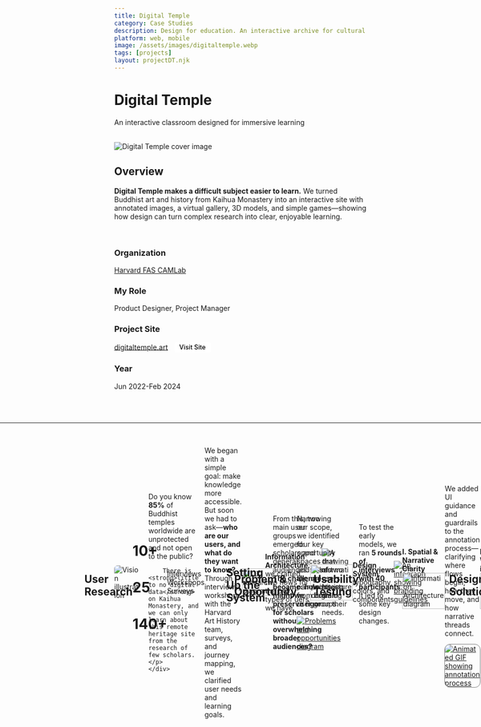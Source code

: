 ```yaml
---
title: Digital Temple
category: Case Studies
description: Design for education. An interactive archive for cultural heritage site.
platform: web, mobile
image: /assets/images/digitaltemple.webp
tags: [projects]
layout: projectDT.njk
---
```


# Digital Temple

An interactive classroom designed for immersive learning

<br>

<div class="fullwidth-image-container">
  <img src="/assets/images/DTCover.webp" alt="Digital Temple cover image">
</div>

## Overview

**Digital Temple makes a difficult subject easier to learn.** We turned Buddhist art and history from Kaihua Monastery into an interactive site with annotated images, a virtual gallery, 3D models, and simple games—showing how design can turn complex research into clear, enjoyable learning.

<br>

<div class="layout-twocolumn">
    <div class="column-left">
        <h3>Organization</h3>
        <p><a href="https://camlab.fas.harvard.edu/project/digital-temple/">Harvard FAS CAMLab</a></p>
    </div>
    <div class="column-right">
        <h3>My Role</h3>
        <p>Product Designer, Project Manager</p>
    </div>
</div>
<div class="layout-twocolumn">
    <div class="column-left">
        <h3>Project Site</h3>
        <p>
            <a href="https://www.digitaltemple.art">digitaltemple.art</a>
            <a href="https://www.digitaltemple.art" 
               style="display: inline-block; margin-left: 0.7em; padding: 0.2em 0.8em; font-size: 0.9em; background: #fff; color: #000; border-radius: 4px; text-decoration: none; font-weight: 500; border: none; transition: background 0.2s;"
               onmouseover="this.style.background='#7e7e7e';"
               onmouseout="this.style.background='#fff';"
               target="_blank" rel="noopener">Visit Site</a>
        </p>
    </div>
    <div class="column-right">
        <h3>Year</h3>
        <p>Jun 2022-Feb 2024</p>
    </div>
</div>

<br>

<hr style="border: none; border-top: 0.7px solid #fff; width: 100vw; margin-left: calc(-50vw + 50%); margin-top: 2rem; margin-bottom: 2rem;">

<div class="layout-threecolumn" style="display: flex; align-items: center;">
    <div class="column-left">
        <img src="/assets/images/context.png" alt="Vision illustration" style="max-width: 75%; border-radius: 6px;">
    </div>
    <div class="column-right">
        <p>Do you know <strong>85%</strong> of Buddhist temples worldwide are unprotected and not open to the public? 
        
        There is <strong>little to no digital data</strong> on Kaihua Monastery, and we can only learn about this remote heritage site from the research of few scholars.</p>
    </div>
</div>

<hr style="border: none; border-top: 0.7px solid #fff; width: 100vw; margin-left: calc(-50vw + 50%); margin-top: 2rem; margin-bottom: 2rem;">
<br>

<!-- <div class="dark-blue-section">
    <br><br>
    <div class="plain">
        <h2>Design Challenge</h2><br>
        <h3>How might we make medieval Buhddist art more accessible and engaging for a global audience through digital experiences?</h3>
    </div>
    <br><br>
</div>
<br> -->

## User Research 


<div class="layout-threecolumn-2">
    <div><h1>10+</div>
    <div><h1>25</div>
    <div><h1>140+</div>
</div>
<div class="layout-threecolumn-2">
    <div>Interviews</div>
    <div>Workshops</div>
    <div>Surveys</div>
</div>
<br><br>

We began with a simple goal: make knowledge more accessible. But soon we had to ask—**who are our users, and what do they want to know?** Through interviews, workshops with the Harvard Art History team, surveys, and journey mapping, we clarified user needs and learning goals.

<br><br>
<a href="/assets/images/UXresearch.png" target="_blank" onclick="event.preventDefault(); enlargeImage(this);">
    <img src="/assets/images/UXresearch.png" alt="UX research diagram" style="width:100%; max-width:900px; display:block; margin:auto; border-radius: 0">
</a>
<br><br>

From this, two main user groups emerged: scholars and general audiences. **The challenge became: how might we preserve rigor for scholars without overwhelming broader audiences?**

<img src="/assets/images/convo.png" alt="A drawing of two users having dialog on their needs.">

<hr style="border: none; border-top: 0.7px solid #fff; width: 100vw; margin-left: calc(-50vw + 50%); margin-top: 2rem; margin-bottom: 2rem;">
<br>

## Problem & Opportunity

Narrowing our scope, we identified four key opportunity spaces that addresses the painpoints from both user groups.
<br><br>
<a href="/assets/images/problems.png" target="_blank" onclick="event.preventDefault(); enlargeImage(this);">
  <img src="/assets/images/problems.png" alt="Problems and opportunities diagram" style="display: block; margin: 0 auto; max-width: 100%; cursor: zoom-in;">
</a>
<script>
function enlargeImage(link) {
  // If popup already exists, remove it
  const existing = document.getElementById('popup-image-modal');
  if (existing) {
    existing.remove();
    document.body.style.overflow = '';
    return;
  }
  // Create overlay
  const overlay = document.createElement('div');
  overlay.id = 'popup-image-modal';
  overlay.style.position = 'fixed';
  overlay.style.top = 0;
  overlay.style.left = 0;
  overlay.style.width = '100vw';
  overlay.style.height = '100vh';
  overlay.style.background = 'rgba(0,0,0,0.85)';
  overlay.style.display = 'flex';
  overlay.style.alignItems = 'center';
  overlay.style.justifyContent = 'center';
  overlay.style.zIndex = 9999;
  overlay.style.cursor = 'zoom-out';

  // Create enlarged image
  const img = document.createElement('img');
  img.src = link.href;
  img.alt = link.querySelector('img').alt;
  img.style.maxWidth = '90vw';
  img.style.maxHeight = '90vh';
  img.style.boxShadow = '0 4px 32px rgba(0,0,0,0.5)';
  img.style.borderRadius = '6px';

  overlay.appendChild(img);

  // Click overlay to close
  overlay.onclick = function() {
    overlay.remove();
    document.body.style.overflow = '';
  };

  document.body.appendChild(overlay);
  document.body.style.overflow = 'hidden';
}
</script>

<br><br>
<hr style="border: none; border-top: 0.7px solid #fff; width: 100vw; margin-left: calc(-50vw + 50%); margin-top: 2rem; margin-bottom: 2rem;">
<br>


## Setting Up the System

**Information Architecture**: we crafted two flows for the two types of uers we have.

<a href="/assets/images/InfoArchitecture.png" target="_blank" onclick="event.preventDefault(); enlargeImage(this);">
    <img src="/assets/images/InfoArchitecture.png" alt="Information Architecture diagram" style="width:100%; max-width:900px; display:block; margin:auto;">
</a>
<br>

**Design System**: typography, colors, and components

<a href="/assets/images/design system.png" target="_blank" onclick="event.preventDefault(); enlargeImage(this);">
    <img src="/assets/images/design system.png" alt="An infograph showing branding guidelines">
</a>

<br>

<hr style="border: none; border-top: 0.7px solid #fff; width: 100vw; margin-left: calc(-50vw + 50%); margin-top: 2rem; margin-bottom: 2rem;">

<br>

## Usability Testing

To test the early models, we ran **5 rounds of interviews with 40 participants**. It led to some key design changes.
<br><br><br>

**I. Spatial & Narrative Clarity**
<br>
<a href="/assets/images/DTtest1.png" target="_blank" onclick="event.preventDefault(); enlargeImage(this);">
    <img src="/assets/images/DTtest1.png" alt="Information Architecture diagram" style="width:100%; max-width:900px; display:block; margin:auto;">
</a>
<br>
<div class="layout-threecolumn">
    <div class="column-left">
        <p>We added UI guidance and guardrails to the annotation process—clarifying where flows begin, how they move, and how narrative threads connect.</p>
    </div>
    <div class="column-right">
     <a href="/assets/images/Annotation.gif" target="_blank" onclick="event.preventDefault(); enlargeImage(this);">
    <img src="/assets/images/Annotation.gif" alt="Animated GIF showing annotation process" style="width: auto; display: block; margin: 0; border-radius: 10px; outline: 1px solid #818181;"></a>
    </div>
</div>
<br><br><br>

**II. Wayfinding in 3D**
<br>
<a href="/assets/images/DTtest4.png" target="_blank" onclick="event.preventDefault(); enlargeImage(this);">
    <img src="/assets/images/DTtest4.png" alt="Information Architecture diagram" style="width:100%; max-width:900px; display:block; margin:auto;">
</a>
<br>
<div class="layout-threecolumn">
    <div class="column-left">
        <p>We improved accessibility by addressing slow-network issues (when 3D models fail to load), added wayfinding tools to help users orient themselves, and introduced more intuitive interactions.</p>
    </div>
    <div class="column-right">
     <a href="/assets/images/optical.gif" target="_blank" onclick="event.preventDefault(); enlargeImage(this);">
    <img src="/assets/images/optical.gif" alt="Animated GIF showing annotation process" style="width: auto; display: block; margin: 0; border-radius: 10px; outline: 1px solid #818181;">
    </a>
    </div>
</div>
<br><br><br><br>

<hr style="border: none; border-top: 0.7px solid #fff; width: 100vw; margin-left: calc(-50vw + 50%); margin-top: 2rem; margin-bottom: 2rem;">

<br>

<!-- ## Design Principles

<div class="layout-fourcolumn">
    <div><strong>Immersive Experience</strong></div>
    <div><strong>Data Visualization</strong></div>
    <div><strong>Sensory Engagement</strong></div>
    <div><strong>Gamified Learning</strong></div>
</div>
<div class="layout-fourcolumn">
    <div>Satisfaction</div>
    <div>Views</div>
    <div>Likes on Instagram</div>
    <div>New Collaborations</div>
</div>
<br><br><br>
<div style="overflow-x: auto; white-space: nowrap; padding-bottom: 1rem; margin-bottom: 2rem;">
    <img src="/assets/images/dt_thumb1.jpg" alt="Digital Temple Screenshot 1" style="height: 100px; margin-right: 12px; border-radius: 4px; display: inline-block;">
    <img src="/assets/images/dt_thumb2.jpg" alt="Digital Temple Screenshot 2" style="height: 100px; margin-right: 12px; border-radius: 4px; display: inline-block;">
    <img src="/assets/images/dt_thumb3.jpg" alt="Digital Temple Screenshot 3" style="height: 100px; margin-right: 12px; border-radius: 4px; display: inline-block;">
    <img src="/assets/images/dt_thumb4.jpg" alt="Digital Temple Screenshot 4" style="height: 100px; margin-right: 12px; border-radius: 4px; display: inline-block;">
    <img src="/assets/images/dt_thumb5.jpg" alt="Digital Temple Screenshot 5" style="height: 100px; margin-right: 12px; border-radius: 4px; display: inline-block;">
</div>


<hr style="border: none; border-top: 0.7px solid #fff; width: 100vw; margin-left: calc(-50vw + 50%); margin-top: 2rem; margin-bottom: 2rem;">

<br> -->

## Design Solutions

<br>

**I. Spatial and Informational All-in-One Interface**
<br>

Researchers no longer need to jump between platforms to access different data. We consolidated research, spatial information, and multimedia into one interface.

<br>
<video autoplay loop muted playsinline style="margin: auto; width: 100%; height: auto; display: block; border-radius: 10px; outline: 1px solid #818181;"><source src="/assets/images/landscape.mp4" type="video/mp4"></video>
<br><br>
<video autoplay loop muted playsinline style="margin: auto; width: 100%; height: auto; display: block; border-radius: 10px; outline: 1px solid #818181;"><source src="/assets/images/temporalstructure.mp4" type="video/mp4"></video>
<!-- 
<div class="layout-twocolumn">
    <div class="column-left">
        <video autoplay loop muted playsinline style="margin: auto; width: 100%; height: auto; display: block;"><source src="/assets/images/landscape.mp4" type="video/mp4"></video>
    </div>
    <div class="column-right">
        <video autoplay loop muted playsinline style="margin: auto; width: 100%; height: auto; display: block;"><source src="/assets/images/temporalstructure.mp4" type="video/mp4"></video>
    </div>
</div> -->
<br><br><br>

**II. The Best Way to Learn**
<br>

We broke down complex mural narratives into **smaller modules** and learning games. Testing showed students gained better understanding of the storyline and **performed better on image–text matching tests**.
<br><br>

<img src="/assets/images/Annotation.gif" alt="Animated demonstration of interactive annotation feature." style="width: 100%; border-radius: 4px; border-radius: 10px; outline: 1px solid #818181;">
<br><br>
<img src="/assets/images/game.gif" alt="Animated demonstration of interactive annotation feature." style="width: 100%; border-radius: 4px; border-radius: 10px; outline: 1px solid #818181;">

<!-- <div class="layout-twocolumn">
    <div class="column-left">
        <img src="/assets/images/Annotation.gif" alt="Animated demonstration of interactive annotation feature." style="width: 100%; border-radius: 4px;">
    </div>
    <div class="column-right">
        <img src="/assets/images/game.gif" alt="Animated demonstration of interactive annotation feature." style="width: 100%; border-radius: 4px;">
    </div>
</div> -->

<br><br>

**III. Designed for Scholarship and Beyond**
<br>

We created a consolidated archive of high-resolution mural snippets, categorized and labeled so scholars and students can **easily cite specific scenes** and reference them in their research.

<br>

<img src="/assets/images/archive.gif" alt="Animated demonstration of interactive annotation feature." style="width: 100%; border-radius: 4px; border-radius: 10px; outline: 1px solid #818181;">
<br><br><br>

<hr style="border: none; border-top: 0.7px solid #fff; width: 100vw; margin-left: calc(-50vw + 50%); margin-top: 2rem; margin-bottom: 2rem;">
<br>

## Museum Exhibitions & VR

Alongside the digital platform, we curated physical exhibitions at Harvard and museums across Asia, featuring art installations, immersive theater, and academic events. 
<br><br>
<div class="layout-twocolumn">
    <div class="column-left">
        <img src="/assets/images/Installation2.webp" style="text-align: center" alt="Installation shot of Digital Temple at the exhibition space CAMLab Cave, Cambridge, 2023">
    </div>
    <div class="column-right">
        <img src="/assets/images/dt_installation.png" style="text-align: center" alt="Installation shot of Digital Temple at the exhibition space CAMLab Cave, Cambridge, 2023">
    </div>
</div>
<br><br>

We also created a complementary VR experience, allowing users to explore the temple in 360° on tablets or through VR headsets.

<div class="layout-gallery">
    <div style="position: relative; padding: 56.25% 0 0 0;">
        <iframe src="https://player.vimeo.com/video/967074183?autoplay=1&loop=1&muted=1&controls=1" style="position: absolute; top: 0; left: 0; width: 100%; height: 100%;" frameborder="0" allow="fullscreen; picture-in-picture" allowfullscreen></iframe>
    </div>
</div>

<br>

<hr style="border: none; border-top: 0.7px solid #fff; width: 100vw; margin-left: calc(-50vw + 50%); margin-top: 2rem; margin-bottom: 2rem;">

<br>

## Impact

<div class="layout-threecolumn-2">
    <!-- <div><h1>+90%</h1></div> -->
    <div><h1>1.1 M</h1></div>
    <div><h1>1535</h1></div>
    <div><h1>4+</h1></div>
</div>
<div class="layout-threecolumn-2">
    <!-- <div>Satisfaction</div> -->
    <div>Views</div>
    <div>Likes on Instagram</div>
    <div>New Collaborations</div>
</div>
<br><br>
<div class="layout-twocolumn">
    <div class="column-left">
        <img src="/assets/images/impact.png" alt="Vision illustration" style=" max-width: 90%; border-radius: 2px;">
    </div>
    <div class="column-right">
        <p>After launch, user interviews showed that <strong>90% of participants gained new knowledge</strong> about Buddhist art through Digital Temple.
        
        On Instagram, the project reached <strong>1M+ views</strong>, earned 1,500+ comments, and led to <strong>collaboration inquiries</strong> from 4+ research institutions and art organizations.
        
        Engagement continues to grow steadily.</p>
    </div>
</div>
<br>
<!-- <hr style="border: none; border-top: 0.7px solid #fff; width: 100vw; margin-left: calc(-50vw + 50%); margin-top: 2rem; margin-bottom: 2rem;"> -->

<!-- ## Reflections

Aside from much rumination over content, I was also interested in exploring those 4 topics through this project:

**Visual design with and through creative technology** <br>
As a small media lab, we try to connect creative tech with academic research as well as public interest. Visual design is the bridge that connects them.

**Making complexities simple**<br>
Academic researches are layered and labyrinthian, yet we realize graphics are usually very upfront. How does the latter convey the former?

**Multidisciplinary collaboration, done remotely** <br>
How do you talk to, make request from, and send assets to developers, architects, scholars, visual artists, writers, and those who come in to play test?

**Managing is a maker's skill** <br>
Alongside of designing, I also acted as the project manger. It felt very different to be in a managing role. -->